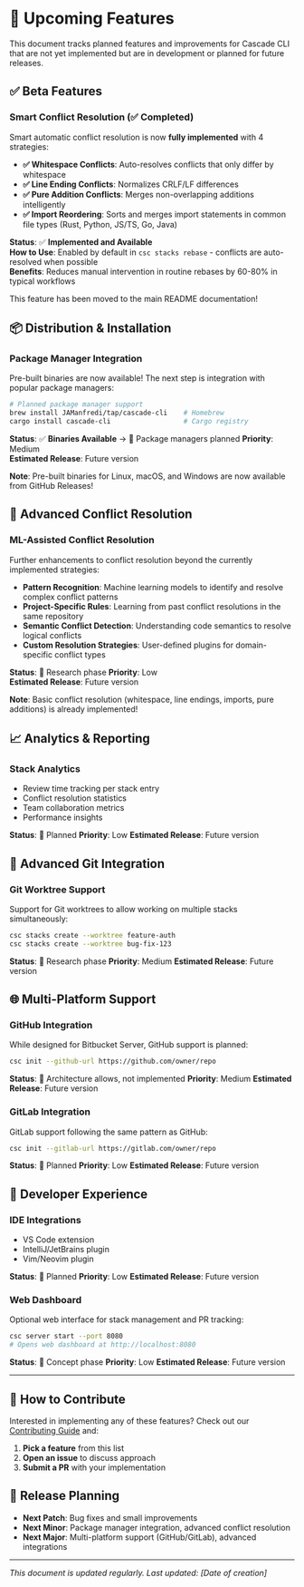 # 🚀 Upcoming Features

This document tracks planned features and improvements for Cascade CLI that are not yet implemented but are in development or planned for future releases.

## ✅ **Beta Features**

### **Smart Conflict Resolution** (✅ **Completed**)
Smart automatic conflict resolution is now **fully implemented** with 4 strategies:

- **✅ Whitespace Conflicts**: Auto-resolves conflicts that only differ by whitespace
- **✅ Line Ending Conflicts**: Normalizes CRLF/LF differences  
- **✅ Pure Addition Conflicts**: Merges non-overlapping additions intelligently
- **✅ Import Reordering**: Sorts and merges import statements in common file types (Rust, Python, JS/TS, Go, Java)

**Status**: ✅ **Implemented and Available**  
**How to Use**: Enabled by default in `csc stacks rebase` - conflicts are auto-resolved when possible  
**Benefits**: Reduces manual intervention in routine rebases by 60-80% in typical workflows

This feature has been moved to the main README documentation!

## 📦 **Distribution & Installation**

### **Package Manager Integration** 
Pre-built binaries are now available! The next step is integration with popular package managers:

```bash
# Planned package manager support
brew install JAManfredi/tap/cascade-cli    # Homebrew
cargo install cascade-cli                  # Cargo registry
```

**Status**: ✅ **Binaries Available** → 🔄 Package managers planned
**Priority**: Medium  
**Estimated Release**: Future version

**Note**: Pre-built binaries for Linux, macOS, and Windows are now available from GitHub Releases!

## 🤖 **Advanced Conflict Resolution**

### **ML-Assisted Conflict Resolution**
Further enhancements to conflict resolution beyond the currently implemented strategies:

- **Pattern Recognition**: Machine learning models to identify and resolve complex conflict patterns
- **Project-Specific Rules**: Learning from past conflict resolutions in the same repository
- **Semantic Conflict Detection**: Understanding code semantics to resolve logical conflicts
- **Custom Resolution Strategies**: User-defined plugins for domain-specific conflict types

**Status**: 🔄 Research phase
**Priority**: Low  
**Estimated Release**: Future version

**Note**: Basic conflict resolution (whitespace, line endings, imports, pure additions) is already implemented!

## 📈 **Analytics & Reporting**

### **Stack Analytics**
- Review time tracking per stack entry
- Conflict resolution statistics
- Team collaboration metrics
- Performance insights

**Status**: 🔄 Planned
**Priority**: Low
**Estimated Release**: Future version

## 🔧 **Advanced Git Integration**

### **Git Worktree Support**
Support for Git worktrees to allow working on multiple stacks simultaneously:

```bash
csc stacks create --worktree feature-auth
csc stacks create --worktree bug-fix-123
```

**Status**: 🔄 Research phase
**Priority**: Medium
**Estimated Release**: Future version

## 🌐 **Multi-Platform Support**

### **GitHub Integration**
While designed for Bitbucket Server, GitHub support is planned:

```bash
csc init --github-url https://github.com/owner/repo
```

**Status**: 🔄 Architecture allows, not implemented
**Priority**: Medium
**Estimated Release**: Future version

### **GitLab Integration**
GitLab support following the same pattern as GitHub:

```bash
csc init --gitlab-url https://gitlab.com/owner/repo
```

**Status**: 🔄 Planned
**Priority**: Low
**Estimated Release**: Future version

## 📱 **Developer Experience**

### **IDE Integrations**
- VS Code extension
- IntelliJ/JetBrains plugin
- Vim/Neovim plugin

**Status**: 🔄 Planned
**Priority**: Low
**Estimated Release**: Future version

### **Web Dashboard**
Optional web interface for stack management and PR tracking:

```bash
csc server start --port 8080
# Opens web dashboard at http://localhost:8080
```

**Status**: 🔄 Concept phase
**Priority**: Low
**Estimated Release**: Future version

---

## 🎯 **How to Contribute**

Interested in implementing any of these features? Check out our [Contributing Guide](CONTRIBUTING.md) and:

1. **Pick a feature** from this list
2. **Open an issue** to discuss approach
3. **Submit a PR** with your implementation

## 📅 **Release Planning**

- **Next Patch**: Bug fixes and small improvements
- **Next Minor**: Package manager integration, advanced conflict resolution
- **Next Major**: Multi-platform support (GitHub/GitLab), advanced integrations

---

*This document is updated regularly. Last updated: [Date of creation]* 
